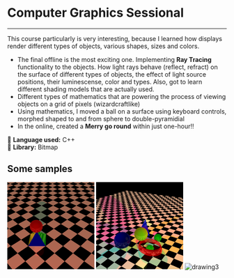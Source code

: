 # Computer Graphics Sessional
---
This course particularly is very interesting, because I learned how displays render different types of objects, various shapes, sizes and colors. 
- The final offline is the most exciting one. Implementing **Ray Tracing** functionality to the objects. How light rays behave (reflect, refract) on the surface of different types of objects, the effect of light source positions, their luminescense, color and types. Also, got to learn different shading models that are actually used.
- Different types of mathematics that are powering the process of viewing objects on a grid of pixels (wizardcraftlike)
- Using mathematics, I moved a ball on a surface using keyboard controls, morphed shaped to and from sphere to double-pyramidial
- In the online, created a **Merry go round** within just one-hour!!

🖤 **Language used:** C++ \
🧰 **Library:** Bitmap

## Some samples
<img src="Offline-3/Output_11.bmp" alt="drawing1" width="200"/>
<img src="Offline-3/Output_14.bmp" alt="drawing2" width="200"/>
<img src="Offline-3/Output_15.bmp" alt="drawing3" width="200"/>
